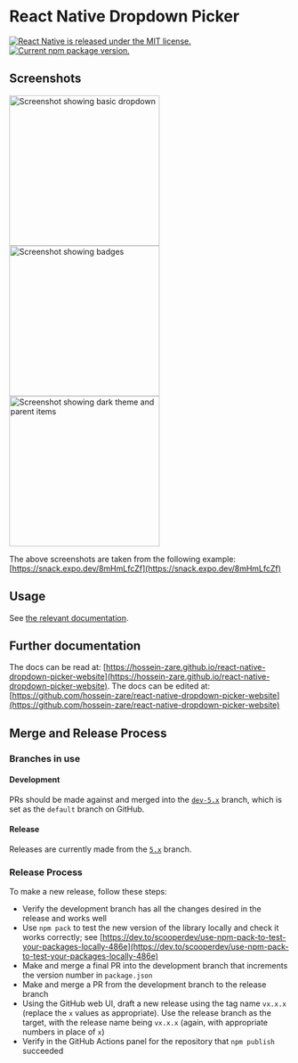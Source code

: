 # React Native Dropdown Picker

<p align="left">
  <a href="https://github.com/hossein-zare/react-native-dropdown-picker/blob/dev-5.x/LICENSE">
    <img src="https://img.shields.io/badge/license-MIT-blue.svg"
      alt="React Native is released under the MIT license." />
  </a>
  <a href="https://www.npmjs.org/package/react-native-dropdown-picker">
    <img src="https://img.shields.io/npm/v/react-native-dropdown-picker?color=brightgreen&label=npm%20package"
      alt="Current npm package version." />
  </a>
</p>

## Screenshots

<p float="left">
    <img src="https://user-images.githubusercontent.com/56504893/116790110-e0b36880-aac7-11eb-9ebd-196acee64f7a.png"
      width="270" alt="Screenshot showing basic dropdown" />
    <img src="https://user-images.githubusercontent.com/56504893/116789802-faec4700-aac5-11eb-837b-86f18cbfcf3d.png"
      width="270" alt="Screenshot showing badges" />
    <img src="https://user-images.githubusercontent.com/56504893/116789839-2c651280-aac6-11eb-99e0-b43b608ed8c7.png"
      width="270" alt="Screenshot showing dark theme and parent items" />
</p>

The above screenshots are taken from the following
example: [https://snack.expo.dev/8mHmLfcZf](https://snack.expo.dev/8mHmLfcZf)

## Usage

See [the relevant documentation](https://hossein-zare.github.io/react-native-dropdown-picker-website/docs/usage).

## Further documentation

The docs can be read
at: [https://hossein-zare.github.io/react-native-dropdown-picker-website](https://hossein-zare.github.io/react-native-dropdown-picker-website).
The docs can be edited
at: [https://github.com/hossein-zare/react-native-dropdown-picker-website](https://github.com/hossein-zare/react-native-dropdown-picker-website)

## Merge and Release Process

### Branches in use

#### Development

PRs should be made against and merged into
the [`dev-5.x`](https://github.com/hossein-zare/react-native-dropdown-picker)
branch, which is set as the `default` branch on GitHub.

#### Release

Releases are currently made from
the [`5.x`](https://github.com/hossein-zare/react-native-dropdown-picker/tree/5.x)
branch.

### Release Process

To make a new release, follow these steps:

* Verify the development branch has all the changes desired in the release and
  works well
* Use `npm pack` to test the new version of the library locally and check it
  works correctly;
  see [https://dev.to/scooperdev/use-npm-pack-to-test-your-packages-locally-486e](https://dev.to/scooperdev/use-npm-pack-to-test-your-packages-locally-486e)
* Make and merge a final PR into the development branch that increments the
  version number in `package.json`
* Make and merge a PR from the development branch to the release branch
* Using the GitHub web UI, draft a new release using the tag name `vx.x.x`
  (replace the `x` values as appropriate). Use the release branch as the
  target, with the release name being `vx.x.x` (again, with appropriate
  numbers in place of `x`)
* Verify in the GitHub Actions panel for the repository that `npm publish`
  succeeded

[//]: # (TODO: make templates for pull requests and issues, and CONTRIBUTING.md
    include check people read docs and past issues before submitting new issues
    ensure PRs tested with npm pack: https://dev.to/scooperdev/use-npm-pack-to-test-your-packages-locally-486e
)
